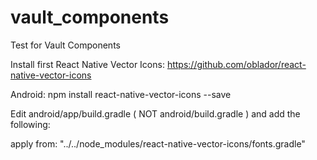 # vault_components
Test for Vault Components

Install first React Native Vector Icons:
https://github.com/oblador/react-native-vector-icons

Android:
npm install react-native-vector-icons --save

Edit android/app/build.gradle ( NOT android/build.gradle ) and add the following:

apply from: "../../node_modules/react-native-vector-icons/fonts.gradle"
